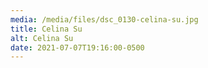 ```yaml
---
media: /media/files/dsc_0130-celina-su.jpg
title: Celina Su
alt: Celina Su
date: 2021-07-07T19:16:00-0500
---
```

